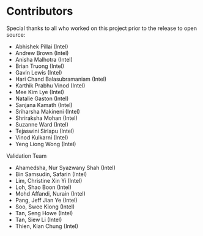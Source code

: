 Contributors
============

Special thanks to all who worked on this project prior to the release to open source:

 - Abhishek Pillai (Intel)
 - Andrew Brown (Intel)
 - Anisha Malhotra (Intel)
 - Brian Truong (Intel)
 - Gavin Lewis (Intel)
 - Hari Chand Balasubramaniam (Intel)
 - Karthik Prabhu Vinod (Intel)
 - Mee Kim Lye (Intel)
 - Natalie Gaston (Intel)
 - Sanjana Kamath (Intel)
 - Sriharsha Makineni (Intel)
 - Shriraksha Mohan (Intel)
 - Suzanne Ward (Intel)
 - Tejaswini Sirlapu (Intel)
 - Vinod Kulkarni (Intel)
 - Yeng Liong Wong (Intel)

Validation Team
 - Ahamedsha, Nur Syazwany Shah (Intel)
 - Bin Samsudin, Safarin (Intel)
 - Lim, Christine Xin Yi (Intel)
 - Loh, Shao Boon (Intel)
 - Mohd Affandi, Nurain (Intel)
 - Pang, Jeff Jian Ye (Intel)
 - Soo, Swee Kiong (Intel)
 - Tan, Seng Howe (Intel)
 - Tan, Siew Li (Intel)
 - Thien, Kian Chung (Intel)
